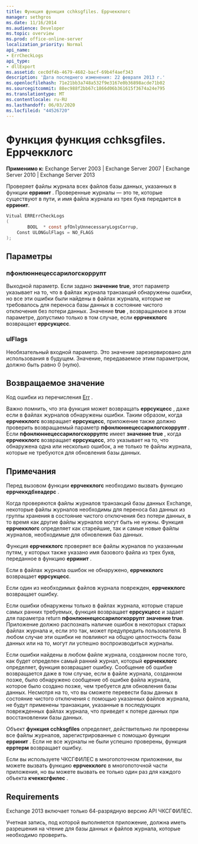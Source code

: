 ```yaml
---
title: Функция функция cchksgfiles. Еррчекклогс
manager: sethgros
ms.date: 11/16/2014
ms.audience: Developer
ms.topic: overview
ms.prod: office-online-server
localization_priority: Normal
api_name:
- ErrCheckLogs
api_type:
- dllExport
ms.assetid: cec0df4b-4679-4682-bacf-69b4f4aef343
description: 'Дата последнего изменения: 22 февраля 2013 г.'
ms.openlocfilehash: 71e21bb3a748a532f9e3167e0b36898acde71b02
ms.sourcegitcommit: 88ec988f2bb67c1866d06b361615f3674a24e795
ms.translationtype: MT
ms.contentlocale: ru-RU
ms.lasthandoff: 06/03/2020
ms.locfileid: "44526720"
---
```

# <a name="cchksgfileserrchecklogs-function"></a>Функция функция cchksgfiles. Еррчекклогс

**Применимо к:** Exchange Server 2003 | Exchange Server 2007 | Exchange Server 2010 | Exchange Server 2013
  
Проверяет файлы журнала всех файлов базы данных, указанных в функции **ерринит** . Проверенные журналы — это те, которые существуют в пути, и имя файла журнала из трех букв передается в **ерринит**.
  
```cs
Vitual ERRErrCheckLogs 
(
        BOOL  * const pfOnlyUnnecessaryLogsCorrup,
    Const ULONGulFlags = NO_FLAGS
);

```

## <a name="parameters"></a>Параметры

### <a name="pfonlyunnecessarylogscorrupt"></a>пфонлюннецессарилогскоррупт 
  
Выходной параметр. Если задано **значение true**, этот параметр указывает на то, что в файлах журнала транзакций обнаружены ошибки, но все эти ошибки были найдены в файлах журнала, которые не требовалось для переноса базы данных в состояние чистого отключения без потери данных. Значение **true** , возвращаемое в этом параметре, допустимо только в том случае, если **еррчекклогс** возвращает **еррсукцесс**. 
    
### <a name="ulflags"></a>ulFlags
  
Необязательный входной параметр. Это значение зарезервировано для использования в будущем. Значение, передаваемое этим параметром, должно быть равно 0 (нулю).
    
## <a name="return-value"></a>Возвращаемое значение

Код ошибки из перечисления [Err](cchksgfiles-err-enumeration.md) . 
  
Важно помнить, что эта функция может возвращать **еррсукцесс** , даже если в файлах журналов обнаружены ошибки. Таким образом, когда **еррчекклогс** возвращает **еррсукцесс**, приложение также должно проверить возвращаемый параметр **пфонлюннецессарилогскоррупт** . Если **пфонлюннецессарилогскорруптс** имеет **значение true** , когда **еррчекклогс** возвращает **еррсукцесс**, это указывает на то, что обнаружена одна или несколько ошибок, а не только те файлы журнала, которые не требуются для обновления базы данных.
  
## <a name="remarks"></a>Примечания

Перед вызовом функции **еррчекклогс** необходимо вызвать функцию **еррчеккдбхеадерс** . 
  
Когда проверяются файлы журналов транзакций базы данных Exchange, некоторые файлы журналов необходимы для переноса баз данных из группы хранения в состояние чистого отключения без потери данных, в то время как другие файлы журналов могут быть не нужны. Функция **еррчекклогс** определяет как старейшие, так и самые новые файлы журналов, необходимые для обновления баз данных. 
  
Функция **еррчекклогс** проверяет все файлы журналов по указанным путям, у которых также указано имя базового файла из трех букв, переданное в функцию **ерринит** . 
  
Если в файлах журнала ошибок не обнаружено, **еррчекклогс** возвращает **еррсукцесс**. 
  
Если один из необходимых файлов журнала поврежден, **еррчекклогс** возвращает ошибку. 
  
Если ошибки обнаружены только в файлах журнала, которые старше самых ранних требуемых, функция возвращает **еррсукцесс** и задает для параметра return **пфонлюннецессарилогкоррупт** **значение true**. Приложение должно распознать наличие ошибок в некоторых старых файлах журнала и, если это так, может предупредить пользователя. В любом случае эти ошибки не повлияют на общую целостность базы данных или на то, могут ли успешно воспроизводиться журналы.
  
Если ошибки найдены в любом файле журнала, созданном после того, как будет определен самый ранний журнал, который **еррчекклогс** определяет, функция возвращает ошибку. Сообщение об ошибке возвращается даже в том случае, если в файле журнала, созданном позже, было обнаружено сообщение об ошибке файла журнала, которое было создано позже, чем требуется для обновления базы данных. Несмотря на то, что вы сможете перевести базы данных в состояние чистого отключения с помощью указанных файлов журнала, не будут применены транзакции, указанные в последующих поврежденных файлах журнала, что приведет к потере данных при восстановлении базы данных. 
  
Объект **функция cchksgfiles** определяет, действительно ли проверены все файлы журналов, зарегистрированные с помощью функции **ерринит** . Если не все журналы не были успешно проверены, функция **ерртерм** возвращает ошибку. 
  
Если вы используете ЧКСГФИЛЕС в многопоточном приложении, вы можете вызвать функцию **еррчекклогс** в многопоточной части приложения, но вы можете вызвать ее только один раз для каждого объекта **кчекксгфилес** . 
  
## <a name="requirements"></a>Requirements

Exchange 2013 включает только 64-разрядную версию API ЧКСГФИЛЕС.
  
Учетная запись, под которой выполняется приложение, должна иметь разрешения на чтение для базы данных и файлов журнала, которые необходимо проверить.
  

